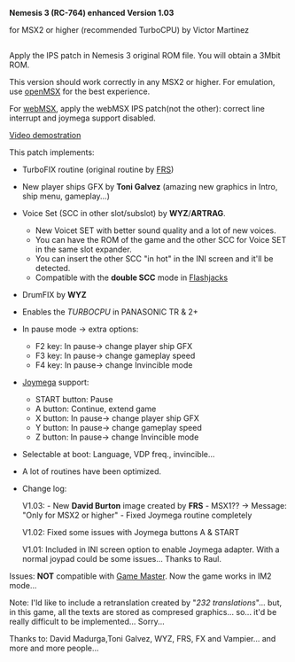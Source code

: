 **Nemesis 3 (RC-764) enhanced Version 1.03**


for MSX2 or higher (recommended TurboCPU)
by Victor Martinez
##

Apply the IPS patch in Nemesis 3 original ROM file. You will obtain a 3Mbit ROM.

This version should work correctly in any MSX2 or higher. For emulation, use [openMSX](https://openmsx.org/) for the best experience.

For [webMSX](http://webmsx.org/), apply the webMSX IPS patch(not the other): correct line interrupt and joymega support disabled.

[Video demostration](https://youtu.be/0IPT3a7ZkYE)


This patch implements:
  
  - TurboFIX routine (original routine by [FRS](http://frs.badcoffee.info/))
  - New player ships GFX by **Toni Galvez** (amazing new graphics in Intro, ship menu, gameplay...)
  - Voice Set (SCC in other slot/subslot) by **WYZ**/**ARTRAG**.
      - New Voicet SET with better sound quality and a lot of new voices.
      - You can have the ROM of the game and the other SCC for Voice SET in the same slot expander.
      - You can insert the other SCC "in hot" in the INI screen and it'll be detected.
      - Compatible with the **double SCC** mode in [Flashjacks](http://www.acuariotuning.com/flashjacks)
  
  - DrumFIX by **WYZ**
  - Enables the *TURBOCPU* in PANASONIC TR & 2+
  - In pause mode -> extra options:
      - F2 key: In pause-> change player ship GFX
      - F3 key: In pause-> change gameplay speed
      - F4 key: In pause-> change Invincible mode
      
  - [Joymega](http://frs.badcoffee.info/hardware/joymega-en.html) support:
      - START button: Pause
      - A button: Continue, extend game
      - X button: In pause-> change player ship GFX
      - Y button: In pause-> change gameplay speed
      - Z button: In pause-> change Invincible mode
  
  - Selectable at boot: Language, VDP freq., invincible...
  - A lot of routines have been optimized.
  

- Change log:
  
    V1.03: - New **David Burton** image created by **FRS**
           - MSX1?? -> Message: "Only for MSX2 or higher"
           - Fixed Joymega routine completely
            
    
    V1.02: Fixed some issues with Joymega buttons A & START
   
    V1.01: Included in INI screen option to enable Joymega adapter. With a normal joypad could be some issues... Thanks to Raul.

Issues: **NOT** compatible with [Game Master](https://en.wikipedia.org/wiki/Konami_Game_Master). Now the game works in IM2 mode...

Note: I'ld like to include a retranslation created by "*232 translations*"... but, in this game, all the texts are stored as
compresed graphics... so... it'd be really difficult to be implemented... Sorry... 



Thanks to: David Madurga,Toni Galvez, WYZ, FRS, FX and Vampier... and more and more people...

